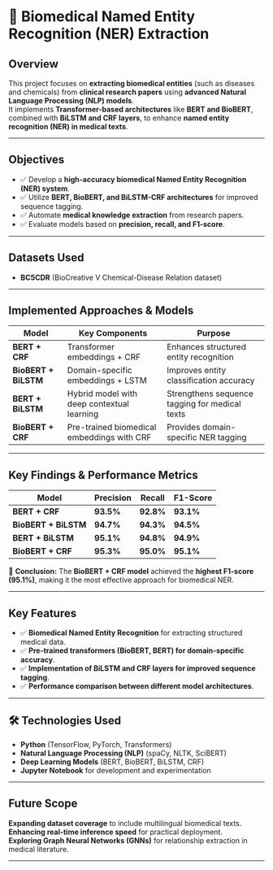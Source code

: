 # 🏥 Biomedical Named Entity Recognition (NER) Extraction  

##  Overview  
This project focuses on **extracting biomedical entities** (such as diseases and chemicals) from **clinical research papers** using **advanced Natural Language Processing (NLP) models**.  
It implements **Transformer-based architectures** like **BERT and BioBERT**, combined with **BiLSTM and CRF layers**, to enhance **named entity recognition (NER) in medical texts**.  

---

##  Objectives  
- ✅ Develop a **high-accuracy biomedical Named Entity Recognition (NER) system**.  
- ✅ Utilize **BERT, BioBERT, and BiLSTM-CRF architectures** for improved sequence tagging.  
- ✅ Automate **medical knowledge extraction** from research papers.  
- ✅ Evaluate models based on **precision, recall, and F1-score**.  

---

##  Datasets Used  
- **BC5CDR** (BioCreative V Chemical-Disease Relation dataset)  

---

##  Implemented Approaches & Models  
| Model | Key Components | Purpose |  
|------------|--------------------------------|-----------------------------|  
| **BERT + CRF** | Transformer embeddings + CRF | Enhances structured entity recognition |  
| **BioBERT + BiLSTM** | Domain-specific embeddings + LSTM | Improves entity classification accuracy |  
| **BERT + BiLSTM** | Hybrid model with deep contextual learning | Strengthens sequence tagging for medical texts |  
| **BioBERT + CRF** | Pre-trained biomedical embeddings with CRF | Provides domain-specific NER tagging |  

---

##  Key Findings & Performance Metrics  
| Model | Precision | Recall | F1-Score |  
|------------|------------|------------|------------|  
| **BERT + CRF** | **93.5%** | **92.8%** | **93.1%** |  
| **BioBERT + BiLSTM** | **94.7%** | **94.3%** | **94.5%** |  
| **BERT + BiLSTM** | **95.1%** | **94.8%** | **94.9%** |  
| **BioBERT + CRF** | **95.3%** | **95.0%** | **95.1%** |  

📌 **Conclusion:** The **BioBERT + CRF model** achieved the **highest F1-score (95.1%)**, making it the most effective approach for biomedical NER.  

---

##  Key Features  
- ✅ **Biomedical Named Entity Recognition** for extracting structured medical data.  
- ✅ **Pre-trained transformers (BioBERT, BERT) for domain-specific accuracy**.  
- ✅ **Implementation of BiLSTM and CRF layers for improved sequence tagging**.  
- ✅ **Performance comparison between different model architectures**.  

---

## 🛠 Technologies Used  
- **Python** (TensorFlow, PyTorch, Transformers)  
- **Natural Language Processing (NLP)** (spaCy, NLTK, SciBERT)  
- **Deep Learning Models** (BERT, BioBERT, BiLSTM, CRF)  
- **Jupyter Notebook** for development and experimentation  

---

##  Future Scope  
 **Expanding dataset coverage** to include multilingual biomedical texts.  
 **Enhancing real-time inference speed** for practical deployment.  
 **Exploring Graph Neural Networks (GNNs)** for relationship extraction in medical literature.  

---
